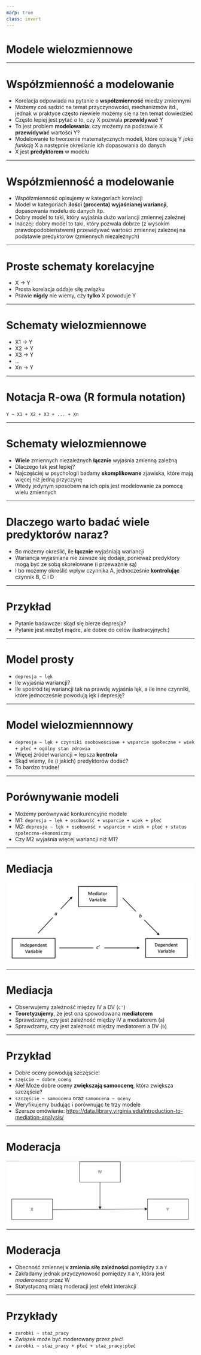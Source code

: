 ```yaml
---
marp: true
class: invert
---
```


# Modele wielozmiennowe

---

# Współzmienność a modelowanie

* Korelacja odpowiada na pytanie o **współzmienność** miedzy zmiennymi
* Możemy coś sądzić na temat przyczynowości, mechanizmów itd., jednak w praktyce często niewiele możemy się na ten temat dowiedzieć
* Często lepiej jest pytać o to, czy X pozwala **przewidywać** Y
* To jest problem **modelowania**: czy możemy na podstawie X **przewidywać** wartości Y?
* Modelowanie to tworzenie matematycznych modeli, które opisują Y _jako funkcję_ X a następnie określanie ich dopasowania do danych
* X jest **predyktorem** w modelu

---

# Współzmienność a modelowanie

* Współzmienność opisujemy w kategoriach korelacji 
* Model w kategoriach **ilości (procenta) wyjaśnianej wariancji**, dopasowania modelu do danych itp.
* Dobry model to taki, który wyjaśnia dużo wariancji zmiennej zależnej
* Inaczej: dobry model to taki, który pozwala dobrze (z wysokim prawdopodobieństwem) przewidywać wartości zmiennej zależnej na podstawie predyktorów (zmiennych niezależnych)

---

# Proste schematy korelacyjne

* X -> Y
* Prosta korelacja oddaje siłę związku
* Prawie **nigdy** nie wiemy, czy **tylko** X powoduje Y

---

# Schematy wielozmiennowe

* X1 -> Y
* X2 -> Y
* X3 -> Y
* ...
* Xn -> Y

---

# Notacja R-owa (R formula notation)

`Y ~ X1 + X2 + X3 + ... + Xn`

---

# Schematy wielozmiennowe

* **Wiele** zmiennych niezależnych **łącznie** wyjaśnia zmienną zależną
* Dlaczego tak jest lepiej?
* Najczęściej w psychologii badamy **skomplikowane** zjawiska, które mają więcej niż jedną przyczynę
* Wtedy jedynym sposobem na ich opis jest modelowanie za pomocą wielu zmiennych


---

# Dlaczego warto badać wiele predyktorów naraz?

* Bo możemy określić, ile **łącznie** wyjaśniają wariancji
* Wariancja wyjaśniana nie zawsze się dodaje, ponieważ predyktory mogą być ze sobą skorelowane (i przeważnie są)
* I bo możemy określić wpływ czynnika A, jednocześnie **kontrolując** czynnik B, C i D

---

# Przykład

* Pytanie badawcze: skąd się bierze depresja?
* Pytanie jest niezbyt mądre, ale dobre do celów ilustracyjnych:)

---

# Model prosty

* `depresja ~ lęk`
* Ile wyjaśnia wariancji?
* Ile spośród tej wariancji tak na prawdę wyjaśnia lęk, a ile inne czynniki, które jednocześnie powodują lęk i depresję?

---

# Model wielozmiennnowy

* `depresja ~ lęk + czynniki osobowościowe + wsparcie społeczne + wiek + płeć + ogólny stan zdrowia`
* Więcej źródeł wariancji = lepsza **kontrola**
* Skąd wiemy, ile (i jakich) predyktorów dodać?
* To bardzo trudne!

---

# Porównywanie modeli

* Możemy porównywać konkurencyjne modele
* M1: `depresja ~ lęk + osobowość + wsparcie + wiek + płeć`
* M2: `depresja ~ lęk + osobowość + wsparcie + wiek + płeć + status społeczno-ekonomiczny`
* Czy M2 wyjaśnia więcej wariancji niż M1?

---

# Mediacja

![h:600](img/mediation.png)

---

# Mediacja

* Obserwujemy zależność między IV a DV (`c'`)
* **Teoretyzujemy**, że jest ona spowodowana **mediatorem**
* Sprawdzamy, czy jest zależność między IV a mediatorem (`a`)
* Sprawdzamy, czy jest zależność między mediatorem a DV (`b`)

---

# Przykład

* Dobre oceny powodują szczęście!
* `szęście ~ dobre_oceny`
* Ale! Może dobre oceny **zwiększają samoocenę**, która zwiększa szczęście?
* `szczęście ~ samoocena` oraz `samoocena ~ oceny`
* Weryfikujemy budując i porównując te trzy modele
* Szersze omówienie: <https://data.library.virginia.edu/introduction-to-mediation-analysis/>

---

# Moderacja

![](img/moderation.png)

---

# Moderacja

* Obecność zmiennej `W` **zmienia siłę zależności** pomiędzy `X` a `Y`
* Zakładamy jednak przyczynowość pomiędzy `X` a `Y`, która jest _moderowana_ przez W
* Statystyczną miarą moderacji jest efekt interakcji

---

# Przykłady

* `zarobki ~ staż_pracy`
* Związek może być moderowany przez płeć!
* `zarobki ~ staż_pracy + płeć + staż_pracy:płeć`

